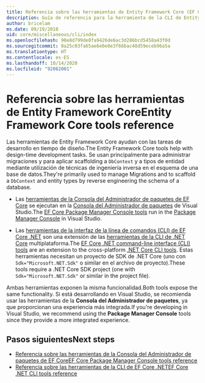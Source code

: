 ```yaml
---
title: Referencia sobre las herramientas de Entity Framework Core (EF Core)
description: Guía de referencia para la herramienta de la CLI de Entity Framework Core y la consola del administrador de paquetes de Visual Studio
author: bricelam
ms.date: 09/19/2018
uid: core/miscellaneous/cli/index
ms.openlocfilehash: 90e8d799de8fa9426de6ac3d286bcd5458a43f0d
ms.sourcegitcommit: 0a25c03fa65ae6e0e0e3f66bac48d59eceb96a5a
ms.translationtype: HT
ms.contentlocale: es-ES
ms.lasthandoff: 10/14/2020
ms.locfileid: "92062001"
---
```

# <a name="entity-framework-core-tools-reference"></a><span data-ttu-id="23f83-103">Referencia sobre las herramientas de Entity Framework Core</span><span class="sxs-lookup"><span data-stu-id="23f83-103">Entity Framework Core tools reference</span></span>

<span data-ttu-id="23f83-104">Las herramientas de Entity Framework Core ayudan con las tareas de desarrollo en tiempo de diseño.</span><span class="sxs-lookup"><span data-stu-id="23f83-104">The Entity Framework Core tools help with design-time development tasks.</span></span> <span data-ttu-id="23f83-105">Se usan principalmente para administrar migraciones y para aplicar scaffolding a `DbContext` y a tipos de entidad mediante utilización de técnicas de ingeniería inversa en el esquema de una base de datos.</span><span class="sxs-lookup"><span data-stu-id="23f83-105">They're primarily used to manage Migrations and to scaffold a `DbContext` and entity types by reverse engineering the schema of a database.</span></span>

* <span data-ttu-id="23f83-106">Las [herramientas de la Consola del Administrador de paquetes de EF Core](xref:core/miscellaneous/cli/powershell) se ejecutan en la [Consola del Administrador de paquetes](/nuget/tools/package-manager-console) de Visual Studio.</span><span class="sxs-lookup"><span data-stu-id="23f83-106">The [EF Core Package Manager Console tools](xref:core/miscellaneous/cli/powershell) run in the [Package Manager Console](/nuget/tools/package-manager-console) in Visual Studio.</span></span>

* <span data-ttu-id="23f83-107">Las [herramientas de la interfaz de la línea de comandos (CLI) de EF Core .NET](xref:core/miscellaneous/cli/dotnet) son una extensión de las [herramientas de la CLI de .NET Core](/dotnet/core/tools/) multiplataforma.</span><span class="sxs-lookup"><span data-stu-id="23f83-107">The [EF Core .NET command-line interface (CLI) tools](xref:core/miscellaneous/cli/dotnet) are an extension to the cross-platform [.NET Core CLI tools](/dotnet/core/tools/).</span></span> <span data-ttu-id="23f83-108">Estas herramientas necesitan un proyecto de SDK de .NET Core (uno con `Sdk="Microsoft.NET.Sdk"` o similar en el archivo de proyecto).</span><span class="sxs-lookup"><span data-stu-id="23f83-108">These tools require a .NET Core SDK project (one with `Sdk="Microsoft.NET.Sdk"` or similar in the project file).</span></span>

<span data-ttu-id="23f83-109">Ambas herramientas exponen la misma funcionalidad.</span><span class="sxs-lookup"><span data-stu-id="23f83-109">Both tools expose the same functionality.</span></span> <span data-ttu-id="23f83-110">Si está desarrollando en Visual Studio, se recomienda usar las herramientas de la **Consola del Administrador de paquetes**, ya que proporcionan una experiencia más integrada.</span><span class="sxs-lookup"><span data-stu-id="23f83-110">If you're developing in Visual Studio, we recommend using the **Package Manager Console** tools since they provide a more integrated experience.</span></span>

## <a name="next-steps"></a><span data-ttu-id="23f83-111">Pasos siguientes</span><span class="sxs-lookup"><span data-stu-id="23f83-111">Next steps</span></span>

* [<span data-ttu-id="23f83-112">Referencia sobre las herramientas de la Consola del Administrador de paquetes de EF Core</span><span class="sxs-lookup"><span data-stu-id="23f83-112">EF Core Package Manager Console tools reference</span></span>](xref:core/miscellaneous/cli/powershell)
* [<span data-ttu-id="23f83-113">Referencia sobre las herramientas de la CLI de EF Core .NET</span><span class="sxs-lookup"><span data-stu-id="23f83-113">EF Core .NET CLI tools reference</span></span>](xref:core/miscellaneous/cli/dotnet)
